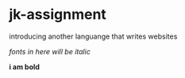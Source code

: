 # jk-assignment
introducing another languange that writes websites

*fonts in here will be italic*

**i am bold**
